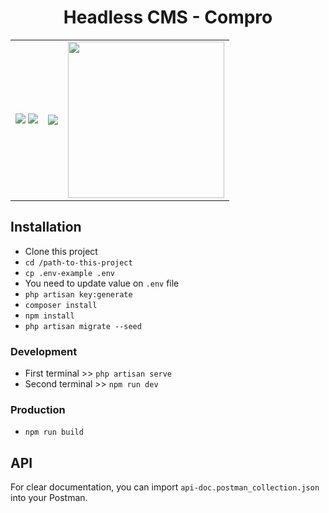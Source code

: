<h1 align="center">Headless CMS - Compro</h1>
<table>
    <tr>
        <td valign="center">
            <div align="left">
                <img src="https://laravel.com/img/logomark.min.svg" display="inline" style="margin-right 5px" /> <img src="https://laravel.com/img/logotype.min.svg" display="inline" />
            </div>
        </td>
        <td valign="center">
            <img src="https://jetstream.laravel.com/logo-dark.svg">
        </td>
        <td valign="center">
            <img src="https://drive.google.com/uc?export=view&id=1e4YAIgBhrXPjcX4mxzMlsYIKqkVfIPLv" width="250" />
        </td>
    </tr>
</table>

## Installation
- Clone this project
- `cd /path-to-this-project`
- `cp .env-example .env`
- You need to update value on `.env` file
- `php artisan key:generate`
- `composer install`
- `npm install`
- `php artisan migrate --seed`

### Development
- First terminal >> `php artisan serve`
- Second terminal >> `npm run dev`

### Production
- `npm run build`

## API
For clear documentation, you can import `api-doc.postman_collection.json` into your Postman.
